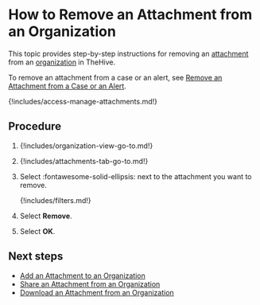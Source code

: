 # How to Remove an Attachment from an Organization

This topic provides step-by-step instructions for removing an [attachment](../../../analyst-corner/cases/attachments/about-attachments.md) from an [organization](../../../../administration/organizations/about-organizations.md) in TheHive.

To remove an attachment from a case or an alert, see [Remove an Attachment from a Case or an Alert](../../../analyst-corner/cases/attachments/remove-an-attachment-case-alert.md).

{!includes/access-manage-attachments.md!}

<h2>Procedure</h2>

1. {!includes/organization-view-go-to.md!}

2. {!includes/attachments-tab-go-to.md!}

3. Select :fontawesome-solid-ellipsis: next to the attachment you want to remove.

    {!includes/filters.md!}

4. Select **Remove**.

5. Select **OK**.

<h2>Next steps</h2>

* [Add an Attachment to an Organization](add-an-attachment-organization.md)
* [Share an Attachment from an Organization](share-an-attachment-organization.md)
* [Download an Attachment from an Organization](download-an-attachment-organization.md)